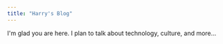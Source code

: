 ```yaml
---
title: "Harry's Blog"
---
```


I'm glad you are here. I plan to talk about technology, culture, and more...
